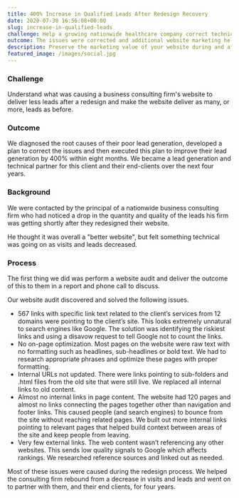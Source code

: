 ```yaml
---
title: 400% Increase in Qualified Leads After Redesign Recovery
date: 2020-07-30 16:56:08+00:00
slug: increase-in-qualified-leads
challenge: Help a growing nationwide healthcare company correct technical and strategic issues that caused their revenue to drop after they launched a new website.
outcome: The issues were corrected and additional website marketing helped the company go from $30,000 to $970,000 net over eight months.
description: Preserve the marketing value of your website during and after the redesign process.
featured_image: /images/social.jpg
---
```











### Challenge







Understand what was causing a business consulting firm's website to deliver less leads after a redesign and make the website deliver as many, or more, leads as before.













### Outcome







We diagnosed the root causes of their poor lead generation, developed a plan to correct the issues and then executed this plan to improve their lead generation by 400% within eight months. We became a lead generation and technical partner for this client and their end-clients over the next four years.



















### Background







We were contacted by the principal of a nationwide business consulting firm who had noticed a drop in the quantity and quality of the leads his firm was getting shortly after they redesigned their website.







He thought it was overall a "better website", but felt something technical was going on as visits and leads decreased.













### Process







The first thing we did was perform a website audit and deliver the outcome of this to them in a report and phone call to discuss.







Our website audit discovered and solved the following issues.







  * 567 links with specific link text related to the client’s services from 12 domains were pointing to the client’s site. This looks extremely unnatural to search engines like Google. The solution was identifying the riskiest links and using a disavow request to tell Google not to count the links.
  * No on-page optimization. Most pages on the website were raw text with no formatting such as headlines, sub-headlines or bold text. We had to research appropriate phrases and optimize these pages with proper formatting.
  * Internal URLs not updated. There were links pointing to sub-folders and .html files from the old site that were still live. We replaced all internal links to old content.
  * Almost no internal links in page content. The website had 120 pages and almost no links connecting the pages together other than navigation and footer links. This caused people (and search engines) to bounce from the site without reaching related pages. We built out more internal links pointing to relevant pages that helped build context between areas of the site and keep people from leaving.
  * Very few external links. The web content wasn’t referencing any other websites. This sends low quality signals to Google which affects rankings. We researched reference sources and linked out as needed.






Most of these issues were caused during the redesign process. We helped the consulting firm rebound from a decrease in visits and leads and went on to partner with them, and their end clients, for four years.









